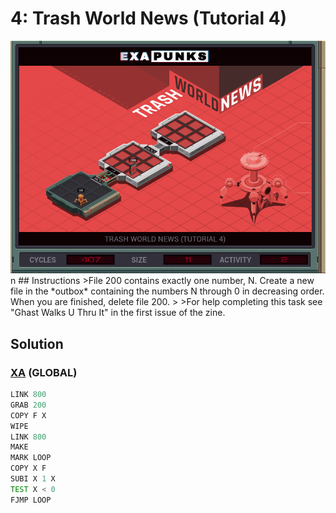 # 4: Trash World News (Tutorial 4)
<div align='center'><img src='PB002.gif' /></div>
n
## Instructions
>File 200 contains exactly one number, N. Create a new file in the *outbox* containing the numbers N through 0 in decreasing order. When you are finished, delete file 200.
>
>For help completing this task see "Ghast Walks U Thru It" in the first issue of the zine.

## Solution

### [XA](XA.exa) (GLOBAL)
```asm
LINK 800
GRAB 200
COPY F X
WIPE
LINK 800
MAKE
MARK LOOP
COPY X F
SUBI X 1 X
TEST X < 0
FJMP LOOP
```